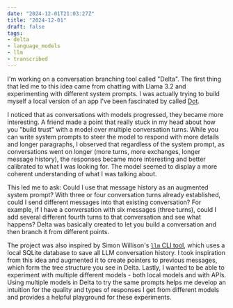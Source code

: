 ```yaml
---
date: "2024-12-01T21:03:27Z"
title: "2024-12-01"
draft: false
tags:
- delta
- language_models
- llm
- transcribed
---
```


I'm working on a conversation branching tool called "Delta".
The first thing that led me to this idea came from chatting with Llama 3.2 and experimenting with different system prompts.
I was actually trying to build myself a local version of an app I've been fascinated by called [Dot](https://new.computer/).

I noticed that as conversations with models progressed, they became more interesting.
A friend made a point that really stuck in my head about how you "build trust" with a model over multiple conversation turns.
While you can write system prompts to steer the model to respond with more details and longer paragraphs, I observed that regardless of the system prompt, as conversations went on longer (more turns, more exchanges, longer message history), the responses became more interesting and better calibrated to what I was looking for.
The model seemed to display a more coherent understanding of what I was talking about.

This led me to ask: Could I use that message history as an augmented system prompt?
With three or four conversation turns already established, could I send different messages into that existing conversation?
For example, if I have a conversation with six messages (three turns), could I add several different fourth turns to that conversation and see what happens? Delta was basically created to let you build a conversation and then branch it from different points.

The project was also inspired by Simon Willison's [`llm` CLI tool](https://github.com/simonw/llm), which uses a local SQLite database to save all LLM conversation history.
I took inspiration from this idea and augmented it to create pointers to previous messages, which form the tree structure you see in Delta.
Lastly, I wanted to be able to experiment with multiple different models - both local models and with APIs.
Using multiple models in Delta to try the same prompts helps me develop an intuition for the quality and types of responses I get from different models and provides a helpful playground for these experiments.
